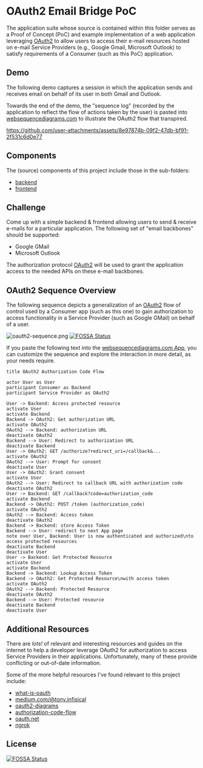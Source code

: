 # OAuth2 Email Bridge PoC

The application suite whose source is contained within this folder serves as a Proof of Concept (PoC)
and example implementation of a web application leveraging [OAuth2] to allow users to access their
e-mail resources hosted on e-mail Service Providers (e.g., Google Gmail, Microsoft Outlook) to satisfy
requirements of a Consumer (such as this PoC) application.

## Demo

The following demo captures a session in which the application sends and receives email on behalf of
its user in both Gmail and Outlook.

Towards the end of the demo, the "sequence log" (recorded by the application to reflect the flow of
actions taken by the user) is pasted into [websequencediagrams.com](https://www.websequencediagrams.com)
to illustrate the OAuth2 flow that transpired.


https://github.com/user-attachments/assets/8e97874b-09f2-47db-bf91-2f531c6d0e77


## Components

The (source) components of this project include those in the sub-folders:

- [backend](./backend/README.md)
- [frontend](./frontend/README.md)

## Challenge

Come up with a simple backend & frontend allowing users to send & receive e-mails for
a particular application.  The following set of "email backbones" should be supported:

- Google GMail
- Microsoft Outlook

The authorization protocol [OAuth2] will be used to grant the application access to the
needed APIs on these e-mail backbones.

## OAuth2 Sequence Overview

The following sequence depicts a generalization of an [OAuth2] flow of control used by a Consumer
app (such as this one) to gain authorization to access functionality in a Service Provider (such
as Google GMail) on behalf of a user.

![oauth2-sequence.png](./resources/oauth2-sequence.png)
[![FOSSA Status](https://app.fossa.com/api/projects/git%2Bgithub.com%2Fnoodnik2%2Foauth2emailbridge.svg?type=shield)](https://app.fossa.com/projects/git%2Bgithub.com%2Fnoodnik2%2Foauth2emailbridge?ref=badge_shield)

If you paste the following text into the [websequencediagrams.com App](https://www.websequencediagrams.com/app),
you can customize the sequence and explore the interaction in more detail, as your needs require.
```wsd
title OAuth2 Authorization Code Flow

actor User as User
participant Consumer as Backend
participant Service Provider as OAuth2

User -> Backend: Access protected resource
activate User
activate Backend
Backend -> OAuth2: Get authorization URL
activate OAuth2
OAuth2 --> Backend: authorization URL
deactivate OAuth2
Backend --> User: Redirect to authorization URL
deactivate Backend
User -> OAuth2: GET /authorize?redirect_uri=/callback&...
activate OAuth2
OAuth2 --> User: Prompt for consent
deactivate User
User -> OAuth2: Grant consent
activate User
OAuth2 --> User: Redirect to callback URL with authorization code
deactivate OAuth2
User -> Backend: GET /callback?code=authorization_code
activate Backend
Backend -> OAuth2: POST /token (authorization_code)
activate OAuth2
OAuth2 --> Backend: Access token
deactivate OAuth2
Backend -> Backend: store Access Token
Backend --> User: redirect to next App page
note over User, Backend: User is now authenticated and authorized\nto access protected resources
deactivate Backend
deactivate User
User -> Backend: Get Protected Resource
activate User
activate Backend
Backend -> Backend: Lookup Access Token
Backend -> OAuth2: Get Protected Resource\nwith access token
activate OAuth2
OAuth2 --> Backend: Protected Resource
deactivate OAuth2
Backend --> User: Protected resource
deactivate Backend
deactivate User
```

## Additional Resources

There are _lots!_ of relevant and interesting resources and guides on the internet to help a developer
leverage OAuth2 for authorization to access Service Providers in their applications.  Unfortunately,
many of these provide conflicting or out-of-date information.

Some of the more helpful resources I've found relevant to this project include:

- [what-is-oauth](https://www.varonis.com/blog/what-is-oauth)
- [medium.com/@tony.infisical](https://medium.com/@tony.infisical/guide-to-using-oauth-2-0-to-access-google-apis-dead94d6866d)
- [oauth2-diagrams](https://www.gabriel.urdhr.fr/2023/02/06/oauth2-diagrams/)
- [authorization-code-flow](https://auth0.com/docs/get-started/authentication-and-authorization-flow/authorization-code-flow)
- [oauth.net](https://oauth.net/2/)
- [ngrok](https://ngrok.com/)

[OAuth2]: https://oauth.net/2/


## License
[![FOSSA Status](https://app.fossa.com/api/projects/git%2Bgithub.com%2Fnoodnik2%2Foauth2emailbridge.svg?type=large)](https://app.fossa.com/projects/git%2Bgithub.com%2Fnoodnik2%2Foauth2emailbridge?ref=badge_large)
